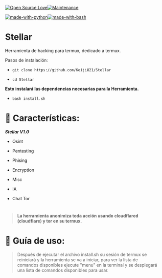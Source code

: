 [![Open Source Love](https://badges.frapsoft.com/os/v1/open-source.svg?v=103)](https://github.com/ellerbrock/open-source-badges/)[![Maintenance](https://img.shields.io/badge/Maintained%3F-yes-green.svg)](https://GitHub.com/Naereen/StrapDown.js/graphs/commit-activity)

[![made-with-python](https://img.shields.io/badge/Made%20with-Python-1f425f.svg)](https://www.python.org/)[![made-with-bash](https://img.shields.io/badge/Made%20with-Bash-1f425f.svg)](https://www.gnu.org/software/bash/)


# Stellar

Herramienta de hacking para termux, dedicado a termux.

Pasos de instalación:

- ```git clone https://github.com/Keiji821/Stellar```

- ```cd Stellar```

**Esto instalará las dependencias necesarias para la Herramienta.**

- ```bash install.sh```

# 🧩 Características:

___Stellar V1.0___

- Osint

- Pentesting

- Phising

- Encryption

- Misc

- IA

- Chat Tor

# 
> **La herramienta anonimiza toda acción usando cloudflared (cloudflare) y tor en su termux.**
# 

# 📄 Guía de uso:

> Después de ejecutar el archivo install.sh su sesión de termux se reiniciará y la herramienta se va a iniciar, para ver la lista de comandos disponibles ejecute "menu" en la terminal y se desplegará una lista de comandos disponibles para usar.
# 